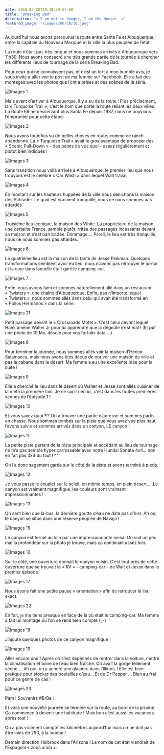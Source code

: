 ```yaml
---
date: 2018-06-28T19:38:59-07:00
title: "Breaking Bad"
description: "« I am not in danger, I am the danger. »"
featured_image: '/images/06/28/16.jpeg'
---
```


Aujourd’hui nous avons parcourus la route entre Santa Fe et Albuquerque, entre la capitale du Nouveau Mexique et la ville la plus peuplée de l’état.

La route n’était pas très longue et nous sommes arrivés à Albuquerque vers 11h30. Nous avons consacré une très grande partie de la journée à chercher les différents lieux de tournage de la série Breaking Bad.

Pour ceux qui ne connaissent pas, et c’est un tort à mon humble avis, je vous invite à aller voir le post de ma femme sur Facebook. Elle a fait des montages avec les photos que l’ont a prises et des scènes de la série.

![Images 1](/images/06/28/1.jpeg)

Mais avant d’arriver à Albuquerque, il y a eu de la route ! Plus précisément, la « Turquoise Trail », c’est le nom que porte la route reliant les deux villes. La Route 66 ne desservant plus Santa Fe depuis 1937, nous ne pouvions l’emprunter pour cette étape.

![Images 2](/images/06/28/2.jpeg)

Nous avons toutefois vu de belles choses en route, comme ce ranch abandonné. La « Turquoise Trail » avait le gros avantage de proposer des « Scenic Pull-Down » - des points de vue quoi - assez régulièrement et plutôt bien indiqués !

![Images 3](/images/06/28/3.jpeg)

Sans transition nous voilà arrivés à Albuquerque, le premier lieu que nous trouvons est le célèbre « Car Wash » dans lequel Walt travail. 

![Images 4](/images/06/28/4.jpeg)

En montant sur les hauteurs huppées de la ville nous dénichons la maison des Schrader. Le quoi est vraiment tranquille, nous ne nous sommes pas attardés.

![Images 5](/images/06/28/5.jpeg)

Troisième lieu iconique, la maison des White. La propriétaire de la maison, une certaine France, semble plutôt irritée des passages incessants devant sa maison et s’est barricadée. Dommage ... Pareil, le lieu est très tranquille, nous ne nous sommes pas attardés.

![Images 6](/images/06/28/6.jpeg)

Le quatrième lieu est la maison de la tante de Jesse Pinkman. Quelques transformations semblent avoir eu lieu, nous n’avons pas retrouver le portail et la cour dans laquelle était garé le camping-car.

![Images 7](/images/06/28/7.jpeg)

Enfin, nous avions faim et sommes naturellement allé dans un restaurant « Twisters », une chaîne d’Albuquerque. Enfin, pas n’importe lequel « Twisters », nous sommes allés dans celui qui avait été transformé en « Pollos Hermanos » dans la série.

![Images 21](/images/06/28/21.jpeg)

Petit passage devant le « Crossroads Motel ». C’est celui devant lequel Hank amène Walter Jr pour lui apprendre que la dégoûte c’est mal !
(Et paf une photo de 10 Mo, désolé pour vos forfaits data ...)

![Images 8](/images/06/28/8.jpeg)

Pour terminer la journée, nous sommes allés voir la maison d’Hector Salamanca, mais nous avons êtes déçus de trouver une maison de ville et pas la cabane dans le désert. Ma femme a eu une excellente idée pour la suite !

![Images 9](/images/06/28/9.jpeg)

Elle a cherché le lieu dans le désert où Walter et Jesse sont allés cuisiner de la meth la première fois. Je ne spoil rien ici, c’est dans les toutes premières scènes de l’épisode 1 !

![Images 10](/images/06/28/10.jpeg)

Et vous savez quoi ?!? On a trouver une partie d’adresse et sommes partis en chasse. Nous sommes tombés sur la piste que vous avez vue plus haut, l’avons suivie et sommes arrivés dans un canyon, LE canyon !

![Images 11](/images/06/28/11.jpeg)

La petite piste partant de la piste principale et accédant au lieu de tournage ne m’a pas semblé hyper carrossable avec notre Hundai Sonata 4x4... non en fait pas 4x4 du tout ! ^^

On l’a donc sagement garée sur le côté de la piste et avons terminé à pieds. 

![Images 12](/images/06/28/12.jpeg)

Je vous passe le couplet sur le soleil, en même temps, en plein désert ... Le canyon est vraiment magnifique, les couleurs sont vraiment impressionnantes !

![Images 13](/images/06/28/13.jpeg)

On sent bien que là-bas, la dernière goutte d’eau ne date pas d’hier. Ah oui, le canyon se situe dans une réserve peuplée de Navajo !

![Images 15](/images/06/28/15.jpeg)

Le canyon est fermé au loin par une impressionnante mesa. On voit un peu mal la profondeur sur la photo je trouve, mais ça continuait assez loin.

![Images 16](/images/06/28/16.jpeg)

Sur le côté, une ouverture donnait le canyon voisin. C’est tout près de cette ouverture que se trouvait le « RV » - camping-car - de Walt et Jesse dans le premier épisode.

![Images 17](/images/06/28/17.jpeg)

Nous avons fait une petite pause « orientation » afin de retrouver le lieu exact.

![Images 22](/images/06/28/22.jpeg)

En fait, je me tiens presque en face de là où était le camping-car. Ma femme a fait un montage ou l’on se rend bien compte ! ;-)

![Images 18](/images/06/28/18.jpeg)

J’ajoute quelques photos de ce canyon magnifique !

![Images 19](/images/06/28/19.jpeg)

Aller encore une ! Après on s’est dépêchés de rentrer dans la voiture, mettre la climatisation et boire de l’eau bien fraîche. On avait la gorge tellement sèche ... Ah oui, on a acheté une glacière dans l’Illinois ! Elle est bien pratique pour stocker des bouteilles d’eau... Et de Dr Pepper ... Bien au frai pour ce genre de cas !

![Images 20](/images/06/28/20.jpeg)

Pam ! Souvenirs #BrBa !

Et voilà une nouvelle journée se termine sur la route, au bord de la piscine. Ça commence à devenir une habitude ! Mais bon c’est aussi les vacances après tout ! 

On a pas vraiment compté les kilomètres aujourd’hui mais on ne doit pas être loins de 250, à la louche !

Demain direction Holbrook dans l’Arizona ! Le nom de cet état viendrait de l’Espagnol « zona arida ».